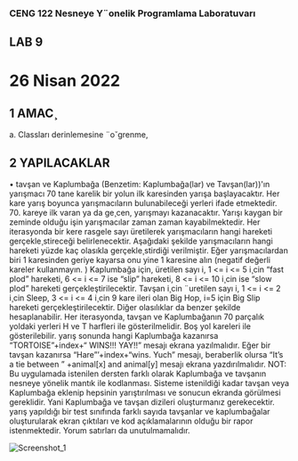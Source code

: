 ### CENG 122 Nesneye Y¨onelik Programlama Laboratuvarı
## LAB 9
# 26 Nisan 2022
## 1 AMAC¸
a. Classları derinlemesine ¨o˘grenme,
## 2 YAPILACAKLAR
• tavşan ve Kaplumbağa
(Benzetim: Kaplumbağa(lar) ve Tavşan(lar))'ın yarışmacı 70 tane karelik bir yolun ilk karesinden
yarışa başlayacaktır. Her kare yarış boyunca yarışmacıların bulunabileceği yerleri ifade etmektedir. 70. kareye ilk varan ya da ge¸cen, yarışmayı kazanacaktır. Yarışı kaygan bir zeminde olduğu
işin yarışmacılar zaman zaman kayabilmektedir. Her iterasyonda bir kere rasgele sayı üretilerek
yarışmacıların hangi hareketi gerçekle¸stireceği belirlenecektir. Aşağıdaki şekilde yarışmacıların
hangi hareketi yüzde kaç olasıkla gerçekle¸stirdiği verilmiştir.
Eğer yarışmacılardan biri 1 karesinden geriye kayarsa onu yine 1 karesine alın (negatif değerli
kareler kullanmayın. ) Kaplumbağa için, üretilen sayı i, 1 <= i <= 5 i¸cin “fast plod” hareketi,
6 <= i <= 7 ise “slip” hareketi, 8 <= i <= 10 i¸cin ise “slow plod” hareketi gerçekleştirilecektir.
Tavşan i¸cin ¨uretilen sayı i, 1 <= i <= 2 i¸cin Sleep, 3 <= i <= 4 i¸cin 9 kare ileri olan Big Hop,
i=5 için Big Slip hareketi gerçekleştirilecektir. Diğer olasılıklar da benzer şekilde hesaplanabilir.
Her iterasyonda, tavşan ve Kaplumbağanın 70 parçalık yoldaki yerleri H ve T harfleri ile gösterilmelidir. Boş yol kareleri ile gösterilebilir. yarış sonunda hangi Kaplumbağa kazanırsa “TORTOISE”+index+“ WINS!!! YAY!!” mesajı ekrana yazılmalıdır. Eğer bir tavşan kazanırsa
“Hare”’+index+“wins. Yuch” mesajı, beraberlik olursa “It’s a tie between ” +animal[x]
and animal[y] mesajı ekrana yazdırılmalıdır.
NOT: Bu uygulamada istenilen dersten farklı olarak Kaplumbağa ve tavşanın nesneye yönelik mantık ile kodlanması. Sisteme istenildiği kadar tavşan veya Kaplumbağa eklenip hepsinin
yarıştırılması ve sonucun ekranda görülmesi gereklidir. Yani Kaplumbağa ve tavşan dizileri oluşturmanız
gerekecektir. yarış yapıldığı bir test sınıfında farklı sayıda tavşanlar ve kaplumbağalar oluşturularak
ekran çıktıları ve kod açıklamalarının olduğu bir rapor istenmektedir. Yorum satırları da unutulmamalıdır.

![Screenshot_1](https://user-images.githubusercontent.com/91620498/169691949-92488528-f3f9-430d-824c-19bb64ca62a8.png)
